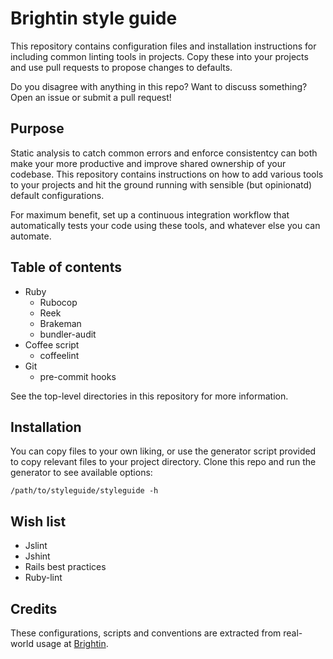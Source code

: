 # Brightin style guide

This repository contains configuration files and installation instructions for
including common linting tools in projects. Copy these into your projects and
use pull requests to propose changes to defaults.

Do you disagree with anything in this repo? Want to discuss something? Open an
issue or submit a pull request!

## Purpose

Static analysis to catch common errors and enforce consistentcy can both make
your more productive and improve shared ownership of your codebase. This
repository contains instructions on how to add various tools to your projects
and hit the ground running with sensible (but opinionatd) default
configurations.

For maximum benefit, set up a continuous integration workflow that automatically
tests your code using these tools, and whatever else you can automate.

## Table of contents

* Ruby
    - Rubocop
    - Reek
    - Brakeman
    - bundler-audit
* Coffee script
    - coffeelint
* Git
    - pre-commit hooks

See the top-level directories in this repository for more information.

## Installation

You can copy files to your own liking, or use the generator script provided to
copy relevant files to your project directory. Clone this repo and run the
generator to see available options:

    /path/to/styleguide/styleguide -h

## Wish list

* Jslint
* Jshint
* Rails best practices
* Ruby-lint

## Credits

These configurations, scripts and conventions are extracted from real-world
usage at [Brightin][].

[Brightin]: http://brightin.nl
